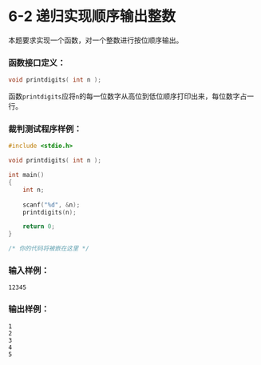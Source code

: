 # 6-2 递归实现顺序输出整数

本题要求实现一个函数，对一个整数进行按位顺序输出。

### 函数接口定义：
```c++
void printdigits( int n );
```
函数`printdigits`应将`n`的每一位数字从高位到低位顺序打印出来，每位数字占一行。

### 裁判测试程序样例：
```c++
#include <stdio.h>

void printdigits( int n );

int main()
{
    int n;
	
    scanf("%d", &n);
    printdigits(n);

    return 0;
}

/* 你的代码将被嵌在这里 */
```

### 输入样例：
```in
12345
```

### 输出样例：
```out
1
2
3
4
5
```
